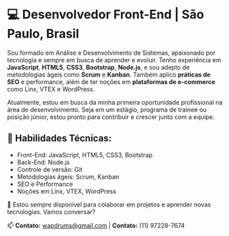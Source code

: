 <h1>💻 Desenvolvedor Front-End | São Paulo, Brasil</h1>
 
<p>Sou formado em Análise e Desenvolvimento de Sistemas, apaixonado por tecnologia e sempre em busca de aprender e evoluir. Tenho experiência em <strong>JavaScript</strong>, <strong>HTML5</strong>, <strong>CSS3</strong>, <strong>Bootstrap</strong>, <strong>Node.js</strong>, e sou adepto de metodologias ágeis como <strong>Scrum</strong> e <strong>Kanban</strong>. Também aplico <strong>práticas de SEO</strong> e performance, além de ter noções em <strong>plataformas de e-commerce</strong> como Linx, VTEX e WordPress.</p>
 
<p>Atualmente, estou em busca da minha primeira oportunidade profissional na área de desenvolvimento. Seja em um estágio, programa de trainee ou posição júnior, estou pronto para contribuir e crescer junto com a equipe.</p>

<h2>🚀 Habilidades Técnicas:</h2>
<ul>
  <li>Front-End: JavaScript, HTML5, CSS3, Bootstrap</li>
  <li>Back-End: Node.js</li>
  <li>Controle de versão: Git</li>
  <li>Metodologias ágeis: Scrum, Kanban</li>
  <li>SEO e Performance</li>
  <li>Noções em Linx, VTEX, WordPress</li>
</ul>

<p>🎯 Estou sempre disponível para colaborar em projetos e aprender novas tecnologias. Vamos conversar?</p>

<p>📫 <strong>Contato:</strong> <a href="mailto:wapdrums@gmail.com">wapdrums@gmail.com</a> | <strong>Contato:</strong> (11) 97228-7674</p>
